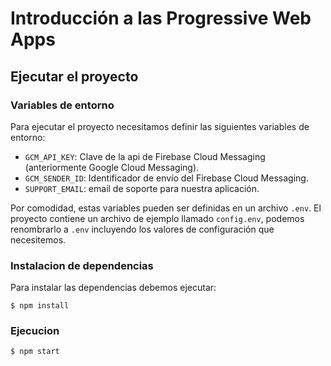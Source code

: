 # Introducción a las Progressive Web Apps

## Ejecutar el proyecto

### Variables de entorno

Para ejecutar el proyecto necesitamos definir las siguientes variables
de entorno:
- `GCM_API_KEY`: Clave de la api de Firebase Cloud Messaging
  (anteriormente Google Cloud Messaging).
- `GCM_SENDER_ID`: Identificador de envío del Firebase Cloud Messaging.
- `SUPPORT_EMAIL`: email de soporte para nuestra aplicación.

Por comodidad, estas variables pueden ser definidas en un archivo
`.env`. El proyecto contiene un archivo de ejemplo llamado `config.env`,
podemos renombrarlo a `.env` incluyendo los valores de configuración que
necesitemos.


### Instalacion de dependencias

Para instalar las dependencias debemos ejecutar:

`$ npm install`

### Ejecucion

`$ npm start`

